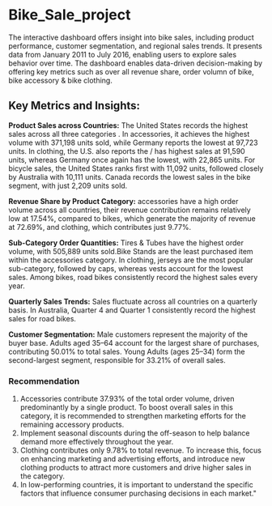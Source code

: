 # Bike_Sale_project

The interactive dashboard offers insight into bike sales, including product performance, customer segmentation, and regional sales trends. It presents data from January 2011 to July 2016, enabling users to explore sales behavior over time. The dashboard enables data-driven decision-making by offering key metrics such as over all revenue share, order volumn of bike, bike accessory & bike clothing.

## Key Metrics and Insights:

**Product Sales across Countries:**
The United States records the highest sales across all three categories . In accessories, it achieves the highest volume with 371,198 units sold, while Germany reports the lowest at 97,723 units. In clothing, the U.S. also reports the / has highest sales at 91,590 units, whereas Germany once again has the lowest, with 22,865 units. For bicycle sales, the United States ranks first with 11,092 units, followed closely by Australia with 10,111 units. Canada records the lowest sales in the bike segment, with just 2,209 units sold.

**Revenue Share by Product Category:**
accessories have a high order volume across all countries, their revenue contribution remains relatively low at 17.54%, compared to bikes, which generate the majority of revenue at 72.69%, and clothing, which contributes just 9.77%.

**Sub-Category Order Quantities:**
Tires & Tubes have the highest order volume, with 505,889 units sold.Bike Stands are the least purchased item within the accessories category.
In clothing, jerseys are the most popular sub-category, followed by caps, whereas vests account for the lowest sales.
Among bikes, road bikes consistently record the highest sales every year.

**Quarterly Sales Trends:**
Sales fluctuate across all countries on a quarterly basis. In Australia, Quarter 4 and Quarter 1 consistently record the highest sales for road bikes.

**Customer Segmentation:**
Male customers represent the majority of the buyer base. Adults aged 35–64 account for the largest share of purchases, contributing 50.01% to total sales. Young Adults (ages 25–34) form the second-largest segment, responsible for 33.21% of overall sales.

### Recommendation

1. Accessories contribute 37.93% of the total order volume, driven predominantly by a single product. To boost overall sales in this category, it is recommended to strengthen marketing efforts for the remaining accessory products.
2. Implement seasonal discounts during the off-season to help balance demand more effectively throughout the year.
3. Clothing contributes only 9.78% to total revenue. To increase this, focus on enhancing marketing and advertising efforts, and introduce new clothing products to attract more customers and drive higher sales in the category.
4. In low-performing countries, it is important to understand the specific factors that influence consumer purchasing decisions in each market."
